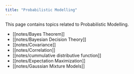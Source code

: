 ```yaml
---
title: "Probabilistic Modelling"
---
```

This page contains topics related to Probabilistic Modelling.

- [[notes/Bayes Theorem]]
- [[notes/Bayesian Decision Theory]]
- [[notes/Covariance]]
- [[notes/Correlation]]
- [[notes/cummulative distributive function]]
- [[notes/Expectation Maximization]]
- [[notes/Gaussian Mixture Models]]